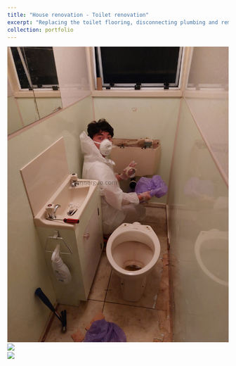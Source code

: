 ```yaml
---
title: "House renovation - Toilet renovation"
excerpt: "Replacing the toilet flooring, disconnecting plumbing and removing old toilet <br/> Please click above title to view more photos <br/><img src='/images/toilet1.jpg'>"
collection: portfolio
---
```

<img src='/images/toilet1.jpg'>
<br/>
<img src='/images/toilet2.jpg'>
<br/>
<img src='/images/toilet3.jpg'>


